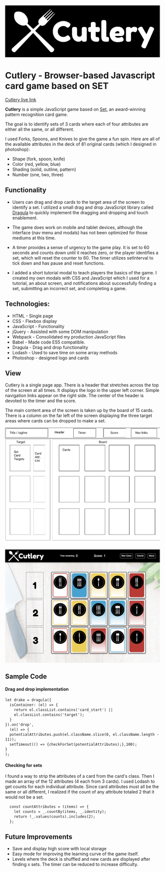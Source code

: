 
![logo](dev_resources/cutlery_logo.png)
# Cutlery - Browser-based Javascript card game based on SET

[Cutlery live link](https://karmapoint.github.io/Cutlery/)

**Cutlery** is a simple JavaScript game based on [Set](http://bit.ly/2nm7FtW), an award-winning pattern recognition card game.

The goal is to identify sets of 3 cards where each of four attributes are either all the same, or all different.

I used Forks, Spoons, and Knives to give the game a fun spin. Here are all of the available attributes in the deck of 81 original cards (which I designed in photoshop):

* Shape (fork, spoon, knife)
* Color (red, yellow, blue)
* Shading (solid, outline, pattern)
* Number (one, two, three)

## Functionality

* Users can drag and drop cards to the target area of the screen to identify a set. I utilized a small drag and drop JavaScript library called [Dragula](https://bevacqua.github.io/dragula/) to quickly implement the dragging and dropping and touch enablement.  

* The game does work on mobile and tablet devices, although the interface (nav menu and modals) has not been optimized for those mediums at this time.

* A timer provides a sense of urgency to the game play. It is set to 60 seconds and counts down until it reaches zero, or the player identifies a set, which will reset the counter to 60. The timer utilizes setInterval to tick down and has pause and reset functions.

* I added a short tutorial modal to teach players the basics of the game. I created my own modals with CSS and JavaScript which I used for a tutorial, an about screen, and notifications about successfully finding a set, submitting an incorrect set, and completing a game.


## Technologies:
 * HTML - Single page
 * CSS - Flexbox display
 * JavaScript - Functionality
 * jQuery - Assisted with some DOM manipulation
 * Webpack - Consolidated my production JavaScript files
 * Babel - Made code ES5 compatible.
 * Dragula - Drag and drop functionality
 * Lodash - Used to save time on some array methods
 * Photoshop - designed logo and cards


## View
Cutlery is a single page app. There is a header that stretches across the top of the screen at all times. It displays the logo  in the upper left corner. Simple navigation links appear on the right side. The center of the header is devoted to the timer and the score.

The main content area of the screen is taken up by the board of 15 cards.  There is a column on the far left of the screen displaying the three target areas where cards can be dropped to make a set.  

![wireframes](dev_resources/Cutlery-Wireframe.png)

![screenshot](dev_resources/cutleryScreenshot.png)


## Sample Code

#### Drag and drop implementation
```
let drake = dragula({
  isContainer: (el) => {
    return el.classList.contains('card_start') ||
    el.classList.contains('target');
  }
}).on('drop',
  (el) => {
  potentialAttributes.push(el.className.slice(0, el.className.length - 11));
  setTimeout(() => {checkForSet(potentialAttributes);},100);
}
);
```

#### Checking for sets
I found a way to strip the attributes of a card from the card's class. Then I made an array of the 12 attributes (4 each from 3 cards).  I used Lodash to get counts for each individual attribute. Since card attributes must all be the same or all different, I realized if the count of any attribute totaled 2 that it would not be a set.

```
  const countAttributes = (items) => {
    let counts = _.countBy(items, _.identity);
    return !_.values(counts).includes(2);
  };
```

## Future Improvements

* Save and display high score with local storage
* Easy mode for improving the learning curve of the game itself.
* Levels where the deck is shuffled and new cards are displayed after finding x sets.  The timer can be reduced to increase difficulty.
